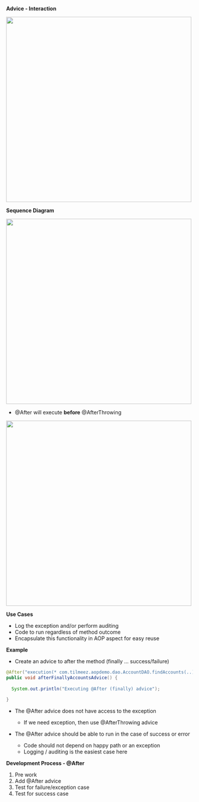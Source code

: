 **Advice - Interaction**

<img src="https://user-images.githubusercontent.com/80107049/189758788-3b19c8a8-e3b7-4fda-a65e-8059259af319.png" width= 500 />


**Sequence Diagram**

<img src="https://user-images.githubusercontent.com/80107049/189758854-e86064ce-bb74-4cab-989b-0f97c2929877.png" width="500" />




+ @After will execute **before** @AfterThrowing

<img src="https://user-images.githubusercontent.com/80107049/189758914-3b482762-56eb-4809-8a97-bdc583f1adc8.png" width="500" />


**Use Cases**
+ Log the exception and/or perform auditing
+ Code to run regardless of method outcome
+ Encapsulate this functionality in AOP aspect for easy reuse


**Example**

+ Create an advice to after the method (finally ... success/failure)

```JAVA
@After("execution(* com.tilmeez.aopdemo.dao.AccountDAO.findAccounts(..))")
public void afterFinallyAccountsAdvice() {
  
  System.out.println("Executing @After (finally) advice");
  
}
```
+ The @After advice does not have access to the exception
  + If we need exception, then use @AfterThrowing advice

+ The @After advice should be able to run in the case of success or error
  + Code should not depend on happy path or an exception
  + Logging / auditing is the easiest case here

**Development Process - @After**
1. Pre work
2. Add @After advice
3. Test for failure/exception case
4. Test for success case

